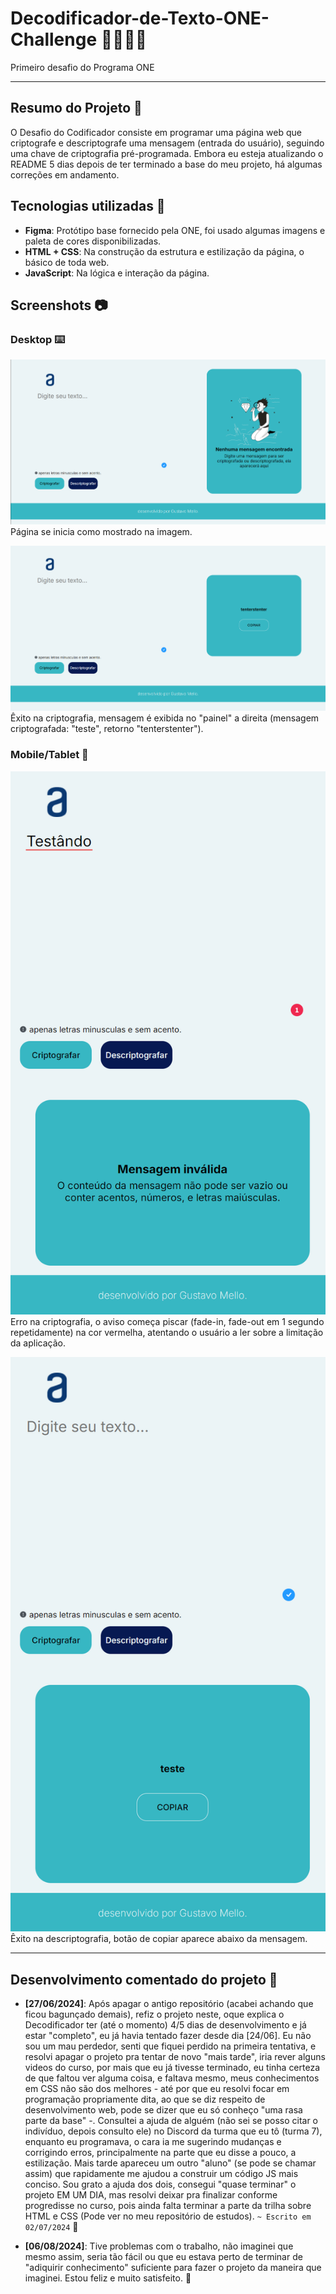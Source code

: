# Decodificador-de-Texto-ONE-Challenge 🚀👨🏽‍💻

Primeiro desafio do Programa ONE

---

## Resumo do Projeto 📝

O Desafio do Codificador consiste em programar uma página web que criptografe e descriptografe uma mensagem (entrada do usuário), seguindo uma chave de criptografia pré-programada. Embora eu esteja atualizando o README 5 dias depois de ter terminado a base do meu projeto, há algumas correções em andamento.

## Tecnologias utilizadas 🧰

- **Figma**: Protótipo base fornecido pela ONE, foi usado algumas imagens e paleta de cores disponibilizadas.
- **HTML + CSS**: Na construção da estrutura e estilização da página, o básico de toda web.
- **JavaScript**: Na lógica e interação da página.

## Screenshots 📷

### Desktop ⌨️

![Screenshot 1 - Desktop, ocioso](./Repo/src/screenshot1.png)
Página se inicia como mostrado na imagem.

![Screenshot 2 - Desktop, criptografando](./Repo/src/screenshot2.png)
Êxito na criptografia, mensagem é exibida no "painel" a direita (mensagem criptografada: "teste", retorno "tenterstenter").

### Mobile/Tablet 📱

![Screenshot 3 - Mobile/Tablet, descriptografando, erro](./Repo/src/screenshot3.png)
Erro na criptografia, o aviso começa piscar (fade-in, fade-out em 1 segundo repetidamente) na cor vermelha, atentando o usuário a ler sobre a limitação da aplicação.

![Screenshot 4 - Mobile/Tablet, descriptografando, êxito](Repo/src/screenshot4.png)
Êxito na descriptografia, botão de copiar aparece abaixo da mensagem.

---

## Desenvolvimento comentado do projeto 💬

- **[27/06/2024]**: Após apagar o antigo repositório (acabei achando que ficou bagunçado demais), refiz o projeto neste, oque explica o Decodificador ter (até o momento) 4/5 dias de desenvolvimento e já estar "completo", eu já havia tentado fazer desde dia [24/06]. Eu não sou um mau perdedor, senti que fiquei perdido na primeira tentativa, e resolvi apagar o projeto pra tentar de novo "mais tarde", iria rever alguns videos do curso, por mais que eu já tivesse terminado, eu tinha certeza de que faltou ver alguma coisa, e faltava mesmo, meus conhecimentos em CSS não são dos melhores - até por que eu resolvi focar em programação propriamente dita, ao que se diz respeito de desenvolvimento web, pode se dizer que eu só conheço "uma rasa parte da base" -. Consultei a ajuda de alguém (não sei se posso citar o indivíduo, depois consulto ele) no Discord da turma que eu tô (turma 7), enquanto eu programava, o cara ia me sugerindo mudanças e corrigindo erros, principalmente na parte que eu disse a pouco, a estilização. Mais tarde apareceu um outro "aluno" (se pode se chamar assim) que rapidamente me ajudou a construir um código JS mais conciso. Sou grato a ajuda dos dois, consegui "quase terminar" o projeto EM UM DIA, mas resolvi deixar pra finalizar conforme progredisse no curso, pois ainda falta terminar a parte da trilha sobre HTML e CSS (Pode ver no meu repositório de estudos). `~ Escrito em 02/07/2024` 🔺

- **[06/08/2024]**: Tive problemas com o trabalho, não imaginei que mesmo assim, seria tão fácil ou que eu estava perto de terminar de "adiquirir conhecimento" suficiente para fazer o projeto da maneira que imaginei. Estou feliz e muito satisfeito. 🔻
